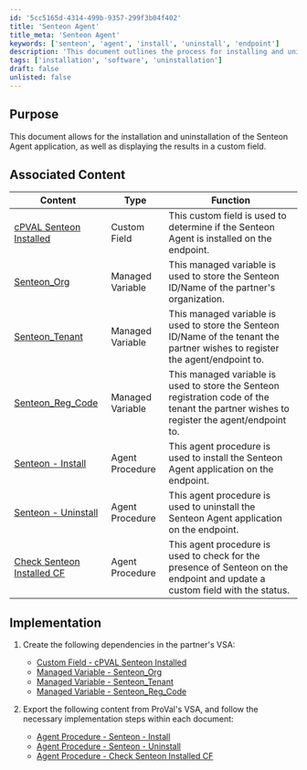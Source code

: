 ```yaml
---
id: '5cc5165d-4314-499b-9357-299f3b04f402'
title: 'Senteon Agent'
title_meta: 'Senteon Agent'
keywords: ['senteon', 'agent', 'install', 'uninstall', 'endpoint']
description: 'This document outlines the process for installing and uninstalling the Senteon Agent application on endpoints, including the necessary dependencies and associated content for effective implementation.'
tags: ['installation', 'software', 'uninstallation']
draft: false
unlisted: false
---
```


## Purpose

This document allows for the installation and uninstallation of the Senteon Agent application, as well as displaying the results in a custom field.

## Associated Content

| Content | Type | Function |
|---------|------|----------|
| [cPVAL Senteon Installed](<../unsorted/SWM - Software Management - Custom Field - cPVAL Senteon Installed.md>) | Custom Field | This custom field is used to determine if the Senteon Agent is installed on the endpoint. |
| [Senteon_Org](<../vsa/variables/Senteon_Org.md>) | Managed Variable | This managed variable is used to store the Senteon ID/Name of the partner's organization. |
| [Senteon_Tenant](<../vsa/variables/Senteon_Tenant.md>) | Managed Variable | This managed variable is used to store the Senteon ID/Name of the tenant the partner wishes to register the agent/endpoint to. |
| [Senteon_Reg_Code](<../vsa/variables/Senteon_Reg_Code.md>) | Managed Variable | This managed variable is used to store the Senteon registration code of the tenant the partner wishes to register the agent/endpoint to. |
| [Senteon - Install](<../vsa/procedures/Senteon - Install.md>) | Agent Procedure | This agent procedure is used to install the Senteon Agent application on the endpoint. |
| [Senteon - Uninstall](<../vsa/procedures/Senteon - Uninstall.md>) | Agent Procedure | This agent procedure is used to uninstall the Senteon Agent application on the endpoint. |
| [Check Senteon Installed CF](<../vsa/procedures/Check Senteon Installed CF.md>) | Agent Procedure | This agent procedure is used to check for the presence of Senteon on the endpoint and update a custom field with the status. |

## Implementation

1. Create the following dependencies in the partner's VSA:  
   - [Custom Field - cPVAL Senteon Installed](<../unsorted/SWM - Software Management - Custom Field - cPVAL Senteon Installed.md>)  
   - [Managed Variable - Senteon_Org](<../vsa/variables/Senteon_Org.md>)  
   - [Managed Variable - Senteon_Tenant](<../vsa/variables/Senteon_Tenant.md>)  
   - [Managed Variable - Senteon_Reg_Code](<../vsa/variables/Senteon_Reg_Code.md>)  

2. Export the following content from ProVal's VSA, and follow the necessary implementation steps within each document:  
   - [Agent Procedure - Senteon - Install](<../vsa/procedures/Senteon - Install.md>)  
   - [Agent Procedure - Senteon - Uninstall](<../vsa/procedures/Senteon - Uninstall.md>)  
   - [Agent Procedure - Check Senteon Installed CF](<../vsa/procedures/Check Senteon Installed CF.md>)  



